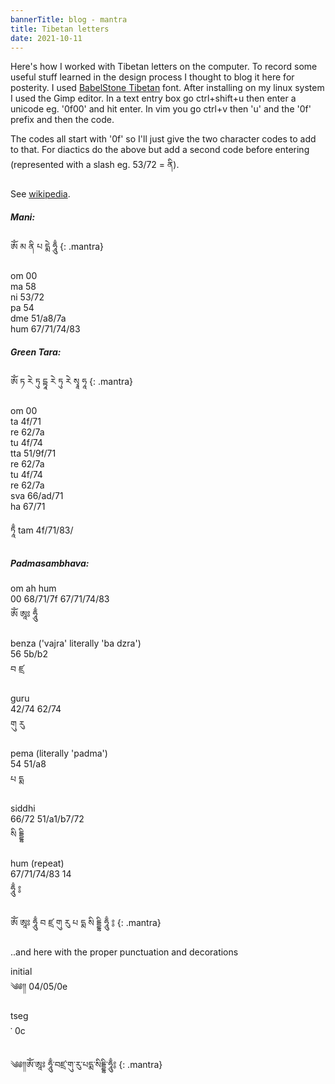 ```yaml
---
bannerTitle: blog - mantra
title: Tibetan letters
date: 2021-10-11
---
```


Here's how I worked with Tibetan letters on the computer. To record some useful
stuff learned in the design process I thought to blog it here for posterity. I
used [BabelStone Tibetan](https://babelstone.co.uk/Fonts/Tibetan.html) font.
After installing on my linux system I used the Gimp editor. In a text entry box
go ctrl+shift+u then enter a unicode eg. '0f00' and hit enter. In vim you go
ctrl+v then 'u' and the '0f' prefix and then the code.  

The codes all start with '0f' so I'll just give the two character codes to add
to that. For diactics do the above but add a second code before entering
(represented with a slash eg. 53/72 = ནི).  

See [wikipedia](https://en.wikipedia.org/wiki/Tibetan_script#Unicode).

##### Mani:

ༀ མ ནི པ དྨེ ཧཱུྃ
{: .mantra} 

om 00  
ma 58  
ni 53/72  
pa 54  
dme 51/a8/7a  
hum 67/71/74/83  

##### Green Tara:  

ༀ ཏ རེ ཏུ དྟཱ རེ ཏུ རེ སྭཱ ཧཱ
{: .mantra} 

om 00  
ta 4f/71  
re 62/7a  
tu 4f/74  
tta 51/9f/71  
re 62/7a  
tu 4f/74  
re 62/7a  
sva 66/ad/71  
ha 67/71  

ཏཱྃ tam 4f/71/83/


##### Padmasambhava:  
om ah hum  
00 68/71/7f 67/71/74/83  
ༀ ཨཱཿ ཧཱུྃ   

benza ('vajra' literally 'ba dzra')  
56 5b/b2  
བ ཛྲ  

guru  
42/74 62/74  
གུ རུ  

pema (literally 'padma')  
54 51/a8  
པ དྨ  

siddhi  
66/72 51/a1/b7/72  
སི དྡྷི  

hum (repeat)   
67/71/74/83 14  
ཧཱུྃ ༔  


ༀ ཨཱཿ ཧཱུྃ  བ ཛྲ གུ རུ པ དྨ སི དྡྷི ཧཱུྃ ༔
{: .mantra} 

..and here with the proper punctuation and decorations  

initial  
༄༅༎ 04/05/0e  


tseg  
༌ 0c

༄༅༎ༀ༌ཨཱཿ ཧཱུྃ༌བཛྲ༌གུ༌རུ༌པདྨ༌སིདྡྷི༌ཧཱུྃ༔
{: .mantra} 

